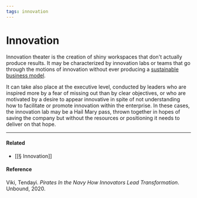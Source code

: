 ```yaml
---
tags: innovation
---
```


# Innovation

Innovation theater is the creation of shiny workspaces that don't actually produce results. It may be characterized by innovation labs or teams that go through the motions of innovation without ever producing a [sustainable business model](https://publish.obsidian.md/mobydiction/notes/Corporate+innovation+means+discovering+sustainable+new+business+models).

It can take also place at the executive level, conducted by leaders who are inspired more by a fear of missing out than by clear objectives, or who are motivated by a desire to appear innovative in spite of not understanding how to facilitate or promote innovation within the enterprise. In these cases, the innovation lab may be a Hail Mary pass, thrown together in hopes of saving the company but without the resources or positioning it needs to deliver on that hope.

---

#### Related
- [[§ Innovation]]

#### Reference

Viki, Tendayi. _Pirates In the Navy How Innovators Lead Transformation_. Unbound, 2020.